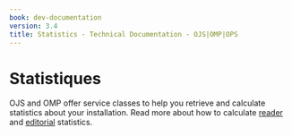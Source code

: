 ```yaml
---
book: dev-documentation
version: 3.4
title: Statistics - Technical Documentation - OJS|OMP|OPS
---
```


# Statistiques

OJS and OMP offer service classes to help you retrieve and calculate statistics about your installation. Read more about how to calculate [reader](statistics-reader) and [editorial](statistics-editorial) statistics.
